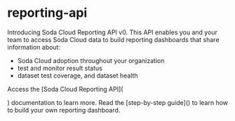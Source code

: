 # reporting-api

Introducing Soda Cloud Reporting API v0. This API enables you and your team to access Soda Cloud data to build reporting dashboards that share information about:

* Soda Cloud adoption throughout your organization
* test and monitor result status
* dataset test coverage, and dataset health

Access the \[Soda Cloud Reporting API]\(

) documentation to learn more. Read the \[step-by-step guide]\() to learn how to build your own reporting dashboard.
